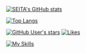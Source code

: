 [![SEITA's GitHub stats](https://github-readme-stats.vercel.app/api?username=seita1996&count_private=true&show_icons=true&theme=tokyonight)](https://github.com/anuraghazra/github-readme-stats)

[![Top Langs](https://github-readme-stats.vercel.app/api/top-langs/?username=seita1996&count_private=true&show_icons=true&theme=tokyonight)](https://github.com/anuraghazra/github-readme-stats)

[![GitHub User's stars](https://img.shields.io/github/stars/seita1996?color=%23cdcdcd&label=GitHub%20Stars)](https://github.com/seita1996)
[![Likes](https://badgen.org/img/zenn/seita1996/likes?style=flat)](https://zenn.dev/seita1996)

[![My Skills](https://skillicons.dev/icons?i=js,ts,html,css,jquery,react,nextjs,vue,nuxtjs,jest,electron,nodejs,ruby,go,mysql,nginx,docker,aws,git,github,gitlab)](https://skillicons.dev)

<!--
**seita1996/seita1996** is a ✨ _special_ ✨ repository because its `README.md` (this file) appears on your GitHub profile.

Here are some ideas to get you started:

- 🔭 I’m currently working on ...
- 🌱 I’m currently learning ...
- 👯 I’m looking to collaborate on ...
- 🤔 I’m looking for help with ...
- 💬 Ask me about ...
- 📫 How to reach me: ...
- 😄 Pronouns: ...
- ⚡ Fun fact: ...
-->
